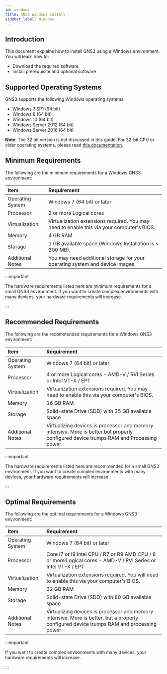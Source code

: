 ```yaml
---
id: windows
title: GNS3 Windows Install
sidebar_label: Windows
---
```


## Introduction

This document explains how to install GNS3 using a Windows environment. You will learn how to:

- Download the required software
- Install prerequisite and optional software

## Supported Operating Systems

GNS3 supports the following Windows operating systems:

- Windows 7 SP1 (64 bit)
- Windows 8 (64 bit)
- Windows 10 (64 bit)
- Windows Server 2012 (64 bit)
- Windows Server 2016 (64 bit)

**Note**: The 32 bit version is not discussed in this guide. For 32-bit CPU or older operating systems, please read [this documentation](doc1.md).

## Minimum Requirements

The following are the minimum requirements for a Windows GNS3 environment:

| Item | Requirement |
| :------------- | :----------- |
| Operating System | Windows 7 (64 bit) or later |
| Processor | 2 or more Logical cores |
| Virtualization | Virtualization extensions required. You may need to enable this via your computer's BIOS. |
| Memory | 4 GB RAM |
| Storage | 1 GB available space (Windows Installation is < 200 MB). |
| Additional Notes | You may need additional storage for your operating system and device images. |

:::important

The hardware requirements listed here are minimum requirements for a small GNS3 environment. If you want to create complex environments with many devices, your hardware requirements will increase.

:::

## Recommended Requirements
The following are the recommended requirements for a Windows GNS3 environment:

| Item | Requirement |
| :----------------- | :----------- |
| Operating System | Windows 7 (64 bit) or later |
| Processor | 4 or more Logical cores - AMD-V / RVI Series or Intel VT-X / EPT |
| Virtualization | Virtualization extensions required. You may need to enable this via your computer's BIOS. |
| Memory | 16 GB RAM |
| Storage | Solid-state Drive (SDD) with 35 GB available space
| Additional Notes | Virtualizing devices is processor and memory intensive. More is better but properly configured device trumps RAM and Processing power. |

:::important

The hardware requirements listed here are recommended for a small GNS3 environment. If you want to create complex environments with many devices, your hardware requirements will increase.

:::


## Optimal Requirements
The following are the optimal requirements for a Windows GNS3 environment:

| Item | Requirement |
| :------------- | :----------- |
| Operating System | Windows 7 (64 bit) or later |
| Processor | Core i7 or i9 Intel CPU / R7 or R9 AMD CPU / 8 or more Logical cores - AMD-V / RVI Series or Intel VT-X / EPT |
| Virtualization | Virtualization extensions required. You will need to enable this via your computer's BIOS. |
| Memory | 32 GB RAM |
| Storage | Solid-state Drive (SDD) with 80 GB available space |
| Additional Notes | Virtualizing devices is processor and memory intensive. More is better, but a properly configured device trumps RAM and processing power. |


:::important

If you want to create complex environments with many devices, your hardware requirements will increase.

:::
